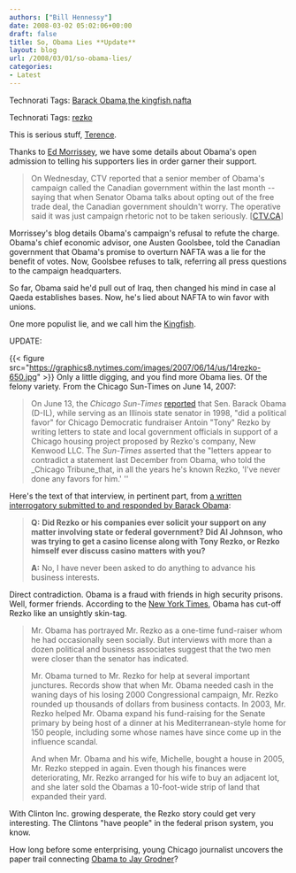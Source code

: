 ```yaml
---
authors: ["Bill Hennessy"]
date: 2008-03-02 05:02:06+00:00
draft: false
title: So, Obama Lies **Update**
layout: blog
url: /2008/03/01/so-obama-lies/
categories:
- Latest
---
```


 

Technorati Tags: [Barack Obama](https://technorati.com/tags/Barack%20Obama),[the kingfish](https://technorati.com/tags/the%20kingfish),[nafta](https://technorati.com/tags/nafta)

 

 

Technorati Tags: [rezko](https://technorati.com/tags/rezko)

 

 

This is serious stuff, [Terence](https://www.chiark.greenend.org.uk/~martinh/poems/housman.html#ASLlxii). 

 

Thanks to [Ed Morrissey](https://www.captainsquartersblog.com/mt/archives/017166.php), we have some details about Obama's open admission to telling his supporters lies in order garner their support.

 

>   
> 
> On Wednesday, CTV reported that a senior member of Obama's campaign called the Canadian government within the last month -- saying that when Senator Obama talks about opting out of the free trade deal, the Canadian government shouldn't worry. The operative said it was just campaign rhetoric not to be taken seriously. [[CTV.CA](https://www.ctv.ca/servlet/ArticleNews/story/CTVNews/20080228/turkey_Gates_080228/20080228?hub=TopStories)]
> 
> 

 

Morrissey's blog details Obama's campaign's refusal to refute the charge. Obama's chief economic advisor, one Austen Goolsbee, told the Canadian government that Obama's promise to overturn NAFTA was a lie for the benefit of votes. Now, Goolsbee refuses to talk, referring all press questions to the campaign headquarters.

 

So far, Obama said he'd pull out of Iraq, then changed his mind in case al Qaeda establishes bases. Now, he's lied about NAFTA to win favor with unions.

 

One more populist lie, and we call him the [Kingfish](https://en.wikipedia.org/wiki/Huey_Long). 

 

UPDATE:

 

{{< figure src="https://graphics8.nytimes.com/images/2007/06/14/us/14rezko-650.jpg" >}}
Only a little digging, and you find more Obama lies. Of the felony variety. From the Chicago Sun-Times on June 14, 2007:

 

>   
> 
> On June 13, the _Chicago Sun-Times_ [reported](https://mediamatters.org/rd?https://www.suntimes.com/news/425305,CST-NWS-obama13.article) that Sen. Barack Obama (D-IL), while serving as an Illinois state senator in 1998, "did a political favor" for Chicago Democratic fundraiser Antoin "Tony" Rezko by writing letters to state and local government officials in support of a Chicago housing project proposed by Rezko's company, New Kenwood LLC. The _Sun-Times_ asserted that the "letters appear to contradict a statement last December from Obama, who told the _Chicago Tribune_that, in all the years he's known Rezko, 'I've never done any favors for him.' ''
> 
> 

 

Here's the text of that interview, in pertinent part, from [a written interrogatory submitted to and responded by Barack Obama](https://www.suntimes.com/news/politics/124171,CST-NWS-obama05.article):

 

>   
> 
> **Q:** **Did Rezko or his companies ever solicit your support on any matter involving state or federal government? Did Al Johnson, who was trying to get a casino license along with Tony Rezko, or Rezko himself ever discuss casino matters with you?**
> 
>    
> 
> **A:** No, I have never been asked to do anything to advance his business interests.
> 
> 

 

Direct contradiction. Obama is a fraud with friends in high security prisons. Well, former friends. According to the [New York Times](https://www.nytimes.com/2007/06/14/us/politics/14rezko.html), Obama has cut-off Rezko like an unsightly skin-tag.

 

>   
> 
> Mr. Obama has portrayed Mr. Rezko as a one-time fund-raiser whom he had occasionally seen socially. But interviews with more than a dozen political and business associates suggest that the two men were closer than the senator has indicated.
> 
>    
> 
> Mr. Obama turned to Mr. Rezko for help at several important junctures. Records show that when Mr. Obama needed cash in the waning days of his losing 2000 Congressional campaign, Mr. Rezko rounded up thousands of dollars from business contacts. In 2003, Mr. Rezko helped Mr. Obama expand his fund-raising for the Senate primary by being host of a dinner at his Mediterranean-style home for 150 people, including some whose names have since come up in the influence scandal.
> 
>    
> 
> And when Mr. Obama and his wife, Michelle, bought a house in 2005, Mr. Rezko stepped in again. Even though his finances were deteriorating, Mr. Rezko arranged for his wife to buy an adjacent lot, and she later sold the Obamas a 10-foot-wide strip of land that expanded their yard.
> 
> 

 

With Clinton Inc. growing desperate, the Rezko story could get very interesting. The Clintons "have people" in the federal prison system, you know.

 

How long before some enterprising, young Chicago journalist uncovers the paper trail connecting [Obama to Jay Grodner](https://hennessysview.com/2007/12/31/jay-grodner-chicago-lawyer-and-anti-american/)?
